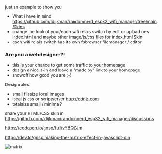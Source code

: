 just an example to show you 
- What i have in mind https://github.com/ldijkman/randomnerd_esp32_wifi_manager/tree/main/Skins
- change the look of your/each wifi relais switch by edit or upload new index.html and maybe other image/js/css files for index.html Skin
- each wifi relais switch has its own fsbrowser filemanager / editor

### Are you a webdesigner?!
- this is your chance to get some traffic to your homepage
- design a nice skin and leave a "made by" link to your homepage
- showoff how good you are ;-)

Designrules:
- small filesize local images
- local js css or scriptserver http://cdnjs.com
- totalsize small / minimal?

share your HTML/CSS skin in https://github.com/ldijkman/randomnerd_esp32_wifi_manager/discussions


https://codepen.io/gnsp/full/vYBQZJm

https://dev.to/gnsp/making-the-matrix-effect-in-javascript-din

![matrix](https://user-images.githubusercontent.com/45427770/154803828-6b0a844a-92cc-454d-abea-1dfdd5a6d1ae.gif)
